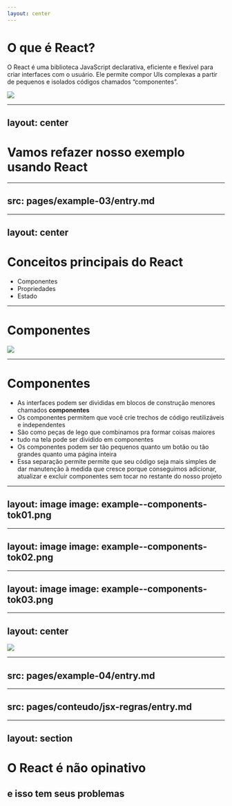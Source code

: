 ```yaml
---
layout: center
---
```


# O que é React?

O React é uma biblioteca JavaScript declarativa, eficiente e flexível para criar interfaces com o usuário. 
Ele permite compor UIs complexas a partir de pequenos e isolados códigos chamados “componentes”.

![](/example--user-interface.png)

<!--
- Por interfaces de usuário, queremos dizer os elementos que os usuários veem e interagem na tela.
- o React dá funções úteis para construir a interface, mas deixa quem desenvolve escolher onde onde usar essas funções em seu aplicativo.
- você pode dizer ao React o que deseja que aconteça com a interface do usuário, e o React descobrirá as etapas de como atualizar o DOM pra você.
-->

---
layout: center
---
# Vamos refazer nosso exemplo usando React

---
src: pages/example-03/entry.md
---

---
layout: center
---

# Conceitos principais do React

- Componentes
- Propriedades
- Estado

<!--
- Existem três conceitos principais do React com os quais você precisa estar familiarizado para começar a trabalhar com React.
-->

---

# Componentes

![](/example--components.png)

---

# Componentes

- As interfaces podem ser divididas em blocos de construção menores chamados **componentes**
- Os componentes permitem que você crie trechos de código reutilizáveis e independentes
- São como peças de lego que combinamos pra formar coisas maiores
- tudo na tela pode ser dividido em componentes
- Os componentes podem ser tão pequenos quanto um botão ou tão grandes quanto uma página inteira
- Essa separação permite permite que seu código seja mais simples de dar manutenção à medida que cresce
porque conseguimos adicionar, atualizar e excluir componentes sem tocar no restante do nosso projeto

---
layout: image
image: example--components-tok01.png
---

---
layout: image
image: example--components-tok02.png
---

---
layout: image
image: example--components-tok03.png
---

---
layout: center
---

![](/meme--components.jpg)

---
src: pages/example-04/entry.md
---

---
src: pages/conteudo/jsx-regras/entry.md
---




---
layout: section
---
# O React é não opinativo

## e isso tem seus problemas

<!--
- Não diz exatamente como as aplicações devem ser construídas, não resolve todas as dores mencionadas anteriormente
- só dá algumas ferramentas, o resto você precisa se virar
- Configurar uma aplicação do React do zero, na mão, exige bastante esforço e
domínio de algumas ferramentas que não são relativamente tão simples de aprender
como compiladores e bundlers (babel e webpack)
- No passado, cada aplicação que a gente trabalhava resolvia problemas comuns de formas diferentes
-->